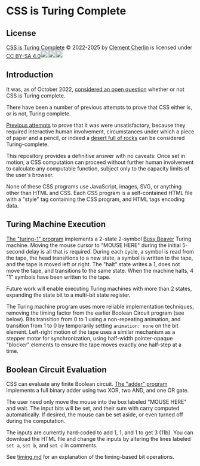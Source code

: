 # CSS is Turing Complete

## License

<a href="https://github.com/Mooninaut/css-is-turing-complete">CSS is Turing Complete</a> © 2022-2025 by <a href="https://github.com/Mooninaut/">Clement Cherlin</a> is licensed under <a href="https://creativecommons.org/licenses/by-sa/4.0/">CC BY-SA 4.0</a><img src="https://mirrors.creativecommons.org/presskit/icons/cc.svg" alt=""  width="20" height="20"><img src="https://mirrors.creativecommons.org/presskit/icons/by.svg" alt="" width="20" height="20"><img src="https://mirrors.creativecommons.org/presskit/icons/sa.svg" alt="" width="20" height="20">

## Introduction

It was, as of October 2022, [considered an open question](https://stackoverflow.com/questions/2497146/is-css-turing-complete) whether or not CSS is Turing complete.

There have been a number of previous attempts to prove that CSS either is, or is not, Turing complete.

[Previous attempts](https://notlaura.com/is-css-turing-complete/) to prove that it was were unsatisfactory, because they required interactive human involvement, circumstances under which a piece of paper and a pencil, or indeed a [desert full of rocks](https://xkcd.com/505/) can be considered Turing-complete.

This repository provides a definitive answer with no caveats: Once set in motion, a CSS computation can proceed without further human involvement to calculate any computable function, subject only to the capacity limits of the user's browser.

None of these CSS programs use JavaScript, images, SVG, or anything other than HTML and CSS. Each CSS program is a self-contained HTML file with a "style" tag containing the CSS program, and HTML tags encoding data.

## Turing Machine Execution
[The "turing-1" program](https://mooninaut.github.io/css-is-turing-complete/turing-1.html) implements a 2-state 2-symbol [Busy Beaver](https://en.wikipedia.org/wiki/Busy_beaver) Turing machine. Moving the mouse cursor to "MOUSE HERE" during the initial 5-second delay is all that is required. During each cycle, a symbol is read from the tape, the head transitions to a new state, a symbol is written to the tape, and the tape is moved left or right. The "halt" state writes a 1, does not move the tape, and transitions to the same state. When the machine halts, 4 "1" symbols have been written to the tape.

Future work will enable executing Turing machines with more than 2 states, expanding the state bit to a multi-bit state register.

The Turing machine program uses more reliable implementation techniques, removing the timing factor from the earlier Boolean Circuit program (see below). Bits transition from 0 to 1 using a non-repeating animation, and transition from 1 to 0 by temporarily setting `animation: none` on the bit element. Left-right motion of the tape uses a similar mechanism as a stepper motor for synchronization, using half-width pointer-opaque "blocker" elements to ensure the tape moves exactly one half-step at a time.

## Boolean Circuit Evaluation
CSS can evaluate any finite Boolean circuit. 
[The "adder" program](https://mooninaut.github.io/css-is-turing-complete/adder.html) implements a full binary adder using two XOR, two AND, and one OR gate.

The user need only move the mouse into the box labeled "MOUSE HERE" and wait. The input bits will be set, and their sum with carry computed automatically. If desired, the mouse can be set aside, or even turned off during the computation.

The inputs are currently hard-coded to add 1, 1, and 1 to get 3 (11b). You can download the HTML file and change the inputs by altering the lines labeled `set a`, `set b`, and `set c` in comments.

See [timing.md](timing.md) for an explanation of the timing-based bit operations.
